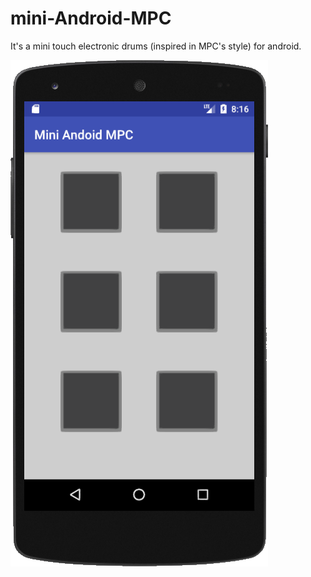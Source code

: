 # mini-Android-MPC
It's a mini touch electronic drums (inspired in MPC's style) for android.

![alt text](mpc.png)
